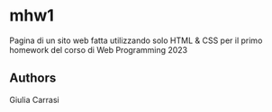 # mhw1
Pagina di un sito web fatta utilizzando solo HTML & CSS per il primo homework del corso di Web Programming 2023

## Authors
Giulia Carrasi
